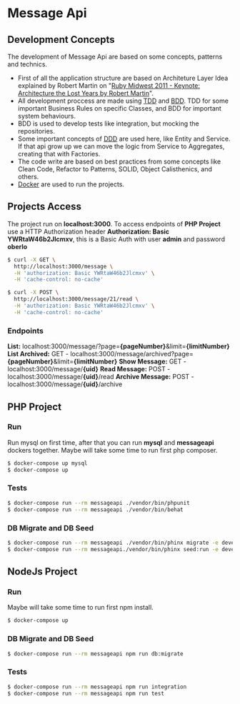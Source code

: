 # Message Api

## Development Concepts

The development of Message Api are based on some concepts, patterns and technics. 
- First of all the application structure are based on Architeture Layer Idea explained by Robert Martin on "[Ruby Midwest 2011 - Keynote: Architecture the Lost Years by Robert Martin](https://www.youtube.com/watch?v=WpkDN78P884)".
- All development proccess are made using [TDD](https://martinfowler.com/bliki/TestDrivenDevelopment.html) and [BDD](https://dannorth.net/introducing-bdd/). TDD for some important Business Rules on specific Classes, and BDD for important system behaviours.
- BDD is used to develop tests like integration, but mocking the repositories.
- Some important concepts of [DDD](https://www.amazon.com.br/Domain-Driven-Design-Tackling-Complexity-Software/dp/0321125215) are used here, like Entity and Service. If that api grow up we can move the logic from Service to Aggregates, creating that with Factories.
- The code write are based on best practices from some concepts like Clean Code, Refactor to Patterns, SOLID, Object Calisthenics, and others.
- [Docker](https://docs.docker.com/compose/install/) are used to run the projects.

## Projects Access
The project run on **localhost:3000**. To access endpoints of **PHP Project** use a HTTP Authorization header **Authorization: Basic YWRtaW46b2Jlcmxv**, this is a Basic Auth with user **admin** and password **oberlo**
```sh
$ curl -X GET \
  http://localhost:3000/message \
  -H 'authorization: Basic YWRtaW46b2Jlcmxv' \
  -H 'cache-control: no-cache'
```
```sh
$ curl -X POST \
  http://localhost:3000/message/21/read \
  -H 'authorization: Basic YWRtaW46b2Jlcmxv' \
  -H 'cache-control: no-cache'
```
### Endpoints
**List:** localhost:3000/message/?page=**{pageNumber}**&limit=**{limitNumber}**
**List Archived:** GET - localhost:3000/message/archived?page=**{pageNumber}**&limit=**{limitNumber}**
**Show Message:** GET - localhost:3000/message/**{uid}**
**Read Message:** POST - localhost:3000/message/**{uid}**/read
**Archive Message:** POST - localhost:3000/message/**{uid}**/archive

## PHP Project
### Run
Run mysql on first time, after that you can run **mysql** and **messageapi** dockers together. Maybe will take some time to run first php composer.
```sh
$ docker-compose up mysql
$ docker-compose up
```
### Tests
```sh
$ docker-compose run --rm messageapi ./vendor/bin/phpunit
$ docker-compose run --rm messageapi ./vendor/bin/behat
```
### DB Migrate and DB Seed
```sh
$ docker-compose run --rm messageapi ./vendor/bin/phinx migrate -e development
$ docker-compose run --rm messageapi./vendor/bin/phinx seed:run -e development
```

## NodeJs Project
### Run
Maybe will take some time to run first npm install.
```sh
$ docker-compose up
```
### DB Migrate and DB Seed
```sh
$ docker-compose run --rm messageapi npm run db:migrate
```
### Tests
```sh
$ docker-compose run --rm messageapi npm run integration
$ docker-compose run --rm messageapi npm run test
```
